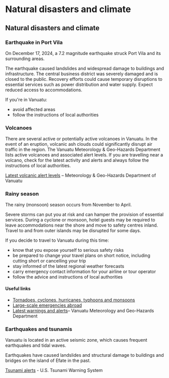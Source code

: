 # Natural disasters and climate

## Natural disasters and climate

### Earthquake in Port Vila

On December 17, 2024, a 7.2 magnitude earthquake struck Port Vila and its surrounding areas.

The earthquake caused landslides and widespread damage to buildings and infrastructure. The central business district was severely damaged and is closed to the public. Recovery efforts could cause temporary disruptions to essential services such as power distribution and water supply. Expect reduced access to accommodations.

If you're in Vanuatu:

* avoid affected areas
* follow the instructions of local authorities

### Volcanoes

There are several active or potentially active volcanoes in Vanuatu. In the event of an eruption, volcanic ash clouds could significantly disrupt air traffic in the region. The Vanuatu Meteorology & Geo-Hazards Department lists active volcanoes and associated alert levels. If you are travelling near a volcano, check for the latest activity and alerts and always follow the instructions of local authorities.

[Latest volcanic alert levels](http://www.vmgd.gov.vu/vmgd/index.php/geohazards/volcano) – Meteorology & Geo-Hazards Department of Vanuatu

### Rainy season

The rainy (monsoon) season occurs from November to April.

Severe storms can put you at risk and can hamper the provision of essential services. During a cyclone or monsoon, hotel guests may be required to leave accommodations near the shore and move to safety centres inland. Travel to and from outer islands may be disrupted for some days.

If you decide to travel to Vanuatu during this time:

* know that you expose yourself to serious safety risks
* be prepared to change your travel plans on short notice, including cutting short or cancelling your trip
* stay informed of the latest regional weather forecasts
* carry emergency contact information for your airline or tour operator
* follow the advice and instructions of local authorities

#### Useful links

* [Tornadoes, cyclones, hurricanes, typhoons and monsoons](https://travel.gc.ca/travelling/health-safety/hurricanes-typhoons-cyclones-monsoons)
* [Large-scale emergencies abroad](https://travel.gc.ca/assistance/emergency-info/large-scale-emergencies-abroad)
* [Latest warnings and alerts](https://www.vmgd.gov.vu/vmgd/index.php)– Vanuatu Meteorology and Geo-Hazards Department

### Earthquakes and tsunamis

Vanuatu is located in an active seismic zone, which causes frequent earthquakes and tidal waves.

Earthquakes have caused landslides and structural damage to buildings and bridges on the island of Efate in the past.

[Tsunami alerts](https://www.tsunami.gov/) - U.S. Tsunami Warning System